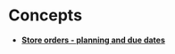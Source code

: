 # Concepts

- **[Store orders - planning and due dates](https://docs.erp.net/tech/modules/logistics/inventory/store-orders/store-orders-concepts/store-orders-planning-and-due-dates.html?q=store)**
